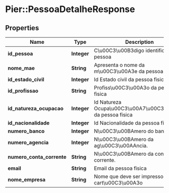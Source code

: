 # Pier::PessoaDetalheResponse

## Properties
Name | Type | Description | Notes
------------ | ------------- | ------------- | -------------
**id_pessoa** | **Integer** | C\u00C3\u00B3digo identificador da pessoa | [optional] 
**nome_mae** | **String** | Apresenta o nome da m\u00C3\u00A3e da pessoa fisica | [optional] 
**id_estado_civil** | **Integer** | Id Estado civil da pessoa fisica | [optional] 
**id_profissao** | **String** | Profiss\u00C3\u00A3o da pessoa fisica | [optional] 
**id_natureza_ocupacao** | **Integer** | Id Natureza Ocupa\u00C3\u00A7\u00C3\u00A3o da pessoa fisica | [optional] 
**id_nacionalidade** | **Integer** | Id Nacionalidade da pessoa fisica | [optional] 
**numero_banco** | **Integer** | N\u00C3\u00BAmero do banco. | [optional] 
**numero_agencia** | **Integer** | N\u00C3\u00BAmero da ag\u00C3\u00AAncia. | [optional] 
**numero_conta_corrente** | **String** | N\u00C3\u00BAmero da conta corrente. | [optional] 
**email** | **String** | Email da pessoa fisica | [optional] 
**nome_empresa** | **String** | Nome que deve ser impresso no cart\u00C3\u00A3o | [optional] 



